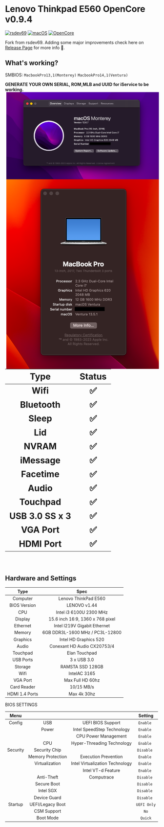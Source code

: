 # Lenovo Thinkpad E560 OpenCore v0.9.4


[![rsdev69](https://img.shields.io/badge/rsdev69-fork-green?logo=github)](https://github.com/rsdev69/ThinkPad-E560-Hackintosh)
[![macOS](https://img.shields.io/badge/Apple-macOS-white)](https://developer.apple.com/documentation/macos-release-notes)
[![OpenCore](https://img.shields.io/badge/OpenCore-0.9.4-blue)](https://github.com/acidanthera/OpenCorePkg)


Fork from rsdev69. Adding some major improvements check here on [Release Page](https://github.com/KenDxD/Lenovo-Thinkpad-E560-Hackintosh/releases) for more info 🥹.

## What's working?
SMBIOS: `MacbookPro13,1(Monterey)` `MacbookPro14,1(Ventura)`

<strong>GENERATE YOUR OWN SERIAL, ROM,MLB and UUID for iService to be working.</strong>
<img align="right" src="./img/specsmonterey.png" alt="specsmonterey" width="500">
<img align="right" src="./img/specsventura.png" alt="specsventura" width="500">
<h1>

| Type               | Status   |
|:------------------:|:--------:|
| Wifi               |    ✅    |
| Bluetooth          |    ✅    |
| Sleep              |    ✅    |
| Lid                |    ✅    |
| NVRAM              |    ✅    |
| iMessage           |    ✅    |
| Facetime           |    ✅    |
| Audio              |    ✅    |
| Touchpad           |    ✅    |
| USB 3.0 SS x 3     |    ✅    |
| VGA Port           |    ✅    |
| HDMI Port          |    ✅    |

</h1>
<br clear="right">
 
## Hardware and Settings

| Type             | Spec                                  |
|:----------------:|:-------------------------------------:|
| Computer         | Lenovo ThinkPad E560                  |
| BIOS Version     | LENOVO v1.44                          |
| CPU              | Intel i3 6100U 2300 MHz               |
| Display          | 15.6 inch 16:9, 1360 x 768 pixel      |
| Ethernet         | Intel I219V Gigabit Ethernet          |
| Memory           | 6GB DDR3L-1600 MHz / PC3L-12800       |
| Graphics         | Intel HD Graphics 520                 |
| Audio            | Conexant HD Audio CX20753/4           |
| Touchpad         | Elan Touchpad                         |
| USB Ports        | 3 x USB 3.0                           |
| Storage          | RAMSTA SSD 128GB                      |
| Wifi             | IntelAC 3165                          |
| VGA Port         | Max Full HD 60hz                      |
| Card Reader      | 10/15 MB/s                            |
| HDMI 1.4 Ports   | Max 4k 30hz                           |

BIOS SETTINGS

| Menu       |                     |                                   | Setting       |
|:----------:|:-------------------:|:---------------------------------:|:-------------:|
| Config     | USB                 | UEFI BIOS Support                 | `Enable `     |
|            | Power               | Intel SpeedStep Technology        | `Enable `     |
|            |                     | CPU Power Management              | `Enable `     |
|            | CPU                 | Hyper-Threading Technology        | `Enable `     |
| Security   | Security Chip       |                                   | `Disable `    |
|            | Memory Protection   | Execution Prevention              | `Enable `     |
|            | Virtualization      | Intel Virtualization Technology   | `Enable `     |
|            |                     | Intel VT-d Feature                | `Enable `     |
|            | Anti-Theft          | Computrace                        | `Disable `    |
|            | Secure Boot         |                                   | `Disable `    |
|            | Intel SGX           |                                   | `Disable `    |
|            | Device Guard        |                                   | `Disable `    |
| Startup    | UEFI/Legacy Boot    |                                   | `UEFI Only`   |
|            | CSM Support         |                                   | `No`          |
|            | Boot Mode           |                                   | `Quick`       |
